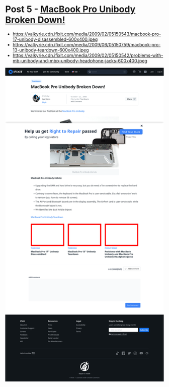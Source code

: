# Post 5 - [MacBook Pro Unibody Broken Down!](https://www.ifixit.com/News/5/macbook-pro-unibody-broken-down)

- https://valkyrie.cdn.ifixit.com/media/2009/02/05150543/macbook-pro-17-unibody-disassembled-600x400.jpeg
- https://valkyrie.cdn.ifixit.com/media/2009/06/05150759/macbook-pro-13-unibody-teardown-600x400.jpeg
- https://valkyrie.cdn.ifixit.com/media/2009/02/05150542/problems-with-mb-unibody-and-mbp-unibody-headphone-jacks-600x400.jpeg

![screencap](screenshots/75e31007-3fb0-4f77-bb79-18695006a7fd.png)
